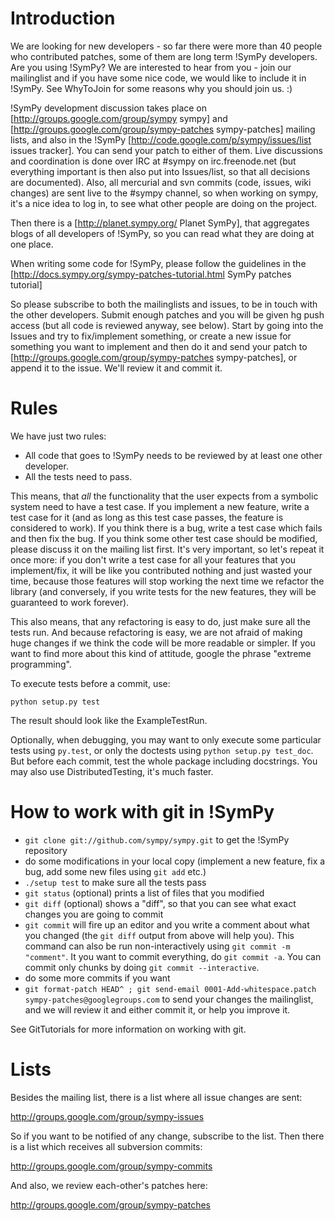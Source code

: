 

# Introduction

We are looking for new developers - so far there were more than 40 people who contributed patches, some of them are long term !SymPy developers. Are you using !SymPy? We are interested to hear from you - join our mailinglist and if you have some nice code, we would like to include it in !SymPy. See WhyToJoin for some reasons why you should join us. :)

!SymPy development discussion takes place on
[http://groups.google.com/group/sympy sympy] and [http://groups.google.com/group/sympy-patches sympy-patches] mailing lists, and also in the !SymPy [http://code.google.com/p/sympy/issues/list issues tracker]. You can send your patch to either of them. Live discussions and coordination is done over IRC at #sympy on irc.freenode.net (but everything important is then also put into Issues/list, so that all decisions are documented). Also, all mercurial and svn commits (code, issues, wiki changes) are sent live to the #sympy channel, so when working on sympy, it's a nice idea to log in, to see what other people are doing on the project.

Then there is a [http://planet.sympy.org/ Planet SymPy], that aggregates blogs of all developers of !SymPy, so you can read what they are doing at one place.

When writing some code for !SymPy, please follow the guidelines in the [http://docs.sympy.org/sympy-patches-tutorial.html SymPy patches tutorial]

So please subscribe to both the mailinglists and issues, to be in touch with the other developers. Submit enough patches and you will be given hg push access (but all code is reviewed anyway, see below). Start by going into the Issues and try to fix/implement something, or create a new issue for something you want to implement and then do it and send your patch to [http://groups.google.com/group/sympy-patches sympy-patches], or append it to the issue. We'll review it and commit it.


# Rules

We have just two rules:

 * All code that goes to !SymPy needs to be reviewed by at least one other developer.
 * All the tests need to pass.

This means, that _all_ the functionality that the user expects from a symbolic system need to have a test case. If you implement a new feature, write a test case for it (and as long as this test case passes, the feature is considered to work). If you think there is a bug, write a test case which fails and then fix the bug. 
If you think some other test case should be modified, please discuss it on the mailing list first. It's very important, so let's repeat it once more: if you don't write a test case for all your features that you implement/fix, it will be like you contributed nothing and just wasted your time, because those features will stop working the next time we refactor the library (and conversely, if you write tests for the new features, they will be guaranteed to work forever).

This also means, that any refactoring is easy to do, just make sure all the tests run. And because refactoring is easy, we are not afraid of making huge changes if we think the code will be more readable or simpler. If you want to find more about this kind of attitude, google the phrase "extreme programming".

To execute tests before a commit, use:
```
python setup.py test
```
The result should look like the ExampleTestRun.

Optionally, when debugging, you may want to only execute some particular tests using `py.test`, or only the doctests using `python setup.py test_doc`. But before each commit, test the whole package including docstrings. You may also use DistributedTesting, it's much faster.

# How to work with git in !SymPy

  * `git clone git://github.com/sympy/sympy.git` to get the !SymPy repository
  * do some modifications in your local copy (implement a new feature, fix a bug, add some new files using `git add` etc.)
  * `./setup test` to make sure all the tests pass
  * `git status` (optional) prints a list of files that you modified
  * `git diff` (optional) shows a "diff", so that you can see what exact changes you are going to commit
  * `git commit` will fire up an editor and you write a comment about what you changed (the `git diff` output from above will help you). This command can also be run non-interactively using `git commit -m "comment"`.  It you want to commit everything, do `git commit -a`.  You can commit only chunks by doing `git commit --interactive`.
  * do some more commits if you want
  * `git format-patch HEAD^ ; git send-email 0001-Add-whitespace.patch sympy-patches@googlegroups.com` to send your changes the mailinglist, and we will review it and either commit it, or help you improve it.

See GitTutorials for more information on working with git.

# Lists

Besides the mailing list, there is a list where all issue changes are sent:

http://groups.google.com/group/sympy-issues

So if you want to be notified of any change, subscribe to the list. Then there is a list which receives all subversion commits:

http://groups.google.com/group/sympy-commits

And also, we review each-other's patches here:

http://groups.google.com/group/sympy-patches